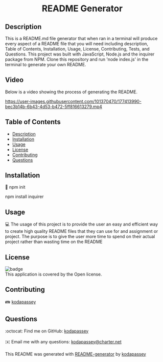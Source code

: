   <h1 align = 'center'>README Generator</h1>

  ## Description
  This is a README.md file generator that when ran in a terminal will produce every aspect of a README file that you will need including description, Table of Contents, Installation, Usage, License, Contributing, Tests, and Questions. This project was built with JavaScript, Node.js and the inquirer package from NPM. Clone this repository and run 'node index.js' in the terminal to generate your own README.
  
  ## Video
  Below is a video showing the process of generating the README.
 
https://user-images.githubusercontent.com/101370470/177413990-bec3b14b-6b43-4d53-b472-5ff816613279.mp4

  

  ## Table of Contents
  - [Description](#description)
  - [Installation](#installation)
  - [Usage](#usage)
  - [License](#license)
  - [Contributing](#contributing)
  - [Questions](#questions)

  ## Installation
  💾 npm init

npm install inquirer
  
  ## Usage
  💻 The usage of this project is to provide the user an easy and efficient way to create high quality README files that they can use for and assignment or project. The purpose is to give the user more time to spend on their actual project rather than wasting time on the README

  ## License
  ![badge](https://img.shields.io/badge/license-Open-brightgreen)
  <br />
  This application is covered by the Open license. 

  ## Contributing
  👪 [kodapassey](https://github.com/kodapassey)

  ## Questions
  :octocat: Find me on GitHub: [kodapassey](https://github.com/kodapassey)<br />
  <br />
  ✉️ Email me with any questions: kodapassey@charter.net<br /><br />
  This README was generated with [README-generator](https://github.com/kodapassey/README-Generator) by [kodapassey](https://github.com/kodapassey)
